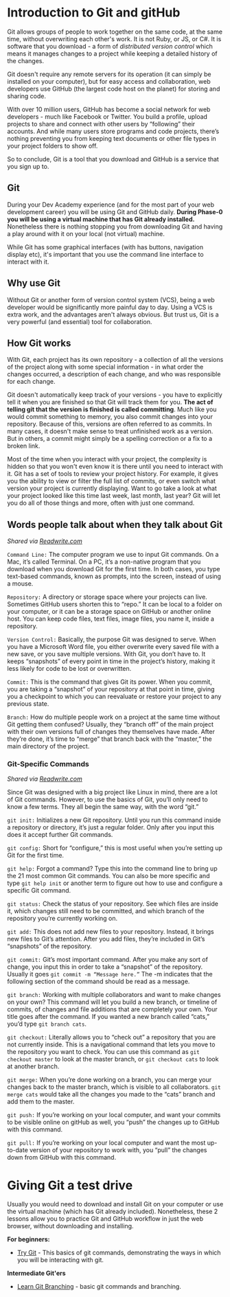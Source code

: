 # Introduction to Git and gitHub

Git allows groups of people to work together on the same code, at the same time, without overwriting each other's work. It is not Ruby, or JS, or C#. It is software that you download - a form of _distributed version control_ which means it manages changes to a project while keeping a detailed history of the changes.

Git doesn't require any remote servers for its operation (it can simply be installed on your computer), but for easy access and collaboration, web developers use GitHub (the largest code host on the planet) for storing and sharing code.

With over 10 million users, GitHub has become a social network for web developers - much like Facebook or Twitter. You build a profile, upload projects to share and connect with other users by “following” their accounts. And while many users store programs and code projects, there’s nothing preventing you from keeping text documents or other file types in your project folders to show off.

So to conclude, Git is a tool that you download and GitHub is a service that you sign up to.


## Git

During your Dev Academy experience (and for the most part of your web development career) you will be using Git and GitHub daily.
**During Phase-0 you will be using a virtual machine that has Git already installed.** Nonetheless there is nothing stopping you from downloading Git and having a play around with it on your local (not virtual) machine.

While Git has some graphical interfaces (with has buttons, navigation display etc), it's important that you use the command line interface to interact with it.

## Why use Git
Without Git or another form of version control system (VCS), being a web developer would be significantly more painful day to day. Using a VCS is extra work, and the advantages aren't always obvious. But trust us, Git is a very powerful (and essential) tool for collaboration.


## How Git works

With Git, each project has its own repository - a collection of all the versions of the project along with some special information - in what order the changes occurred, a description of each change, and who was responsible for each change.

Git doesn't automatically keep track of your versions - you have to explicitly tell it when you are finished so that Git will track them for you. **The act of telling git that the version is finished is called committing**. Much like you would commit something to memory, you also commit changes into your repository. Because of this, versions are often referred to as commits. In many cases, it doesn't make sense to treat unfinished work as a version. But in others, a commit might simply be a spelling correction or a fix to a broken link.

Most of the time when you interact with your project, the complexity is hidden so that you won't even know it is there until you need to interact with it. Git has a set of tools to review your project history. For example, it gives you the ability to view or filter the full list of commits, or even switch what version your project is currently displaying. Want to go take a look at what your project looked like this time last week, last month, last year? Git will let you do all of those things and more, often with just one command.

## Words people talk about when they talk about Git
*Shared via [Readwrite.com](http://readwrite.com/2013/09/30/understanding-gitHub-a-journey-for-beginners-part-1)*

`Command Line:` The computer program we use to input Git commands. On a Mac, it’s called Terminal. On a PC, it’s a non-native program that you download when you download Git for the first time. In both cases, you type text-based commands, known as prompts, into the screen, instead of using a mouse.

`Repository:` A directory or storage space where your projects can live. Sometimes GitHub users shorten this to “repo.” It can be local to a folder on your computer, or it can be a storage space on GitHub or another online host. You can keep code files, text files, image files, you name it, inside a repository.

`Version Control:` Basically, the purpose Git was designed to serve. When you have a Microsoft Word file, you either overwrite every saved file with a new save, or you save multiple versions. With Git, you don’t have to. It keeps “snapshots” of every point in time in the project’s history, making it less likely for code to be lost or overwritten.

`Commit:` This is the command that gives Git its power. When you commit, you are taking a “snapshot” of your repository at that point in time, giving you a checkpoint to which you can reevaluate or restore your project to any previous state.

`Branch:` How do multiple people work on a project at the same time without Git getting them confused? Usually, they “branch off” of the main project with their own versions full of changes they themselves have made. After they’re done, it’s time to “merge” that branch back with the “master,” the main directory of the project.

### Git-Specific Commands
*Shared via [Readwrite.com](http://readwrite.com/2013/09/30/understanding-gitHub-a-journey-for-beginners-part-1)*

Since Git was designed with a big project like Linux in mind, there are a lot of Git commands. However, to use the basics of Git, you’ll only need to know a few terms. They all begin the same way, with the word “git.”

`git init:` Initializes a new Git repository. Until you run this command inside a repository or directory, it’s just a regular folder. Only after you input this does it accept further Git commands.

`git config:` Short for “configure,” this is most useful when you’re setting up Git for the first time.

`git help:` Forgot a command? Type this into the command line to bring up the 21 most common Git commands. You can also be more specific and type `git help init` or another term to figure out how to use and configure a specific Git command.

`git status:` Check the status of your repository. See which files are inside it, which changes still need to be committed, and which branch of the repository you’re currently working on.

`git add:` This does not add new files to your repository. Instead, it brings new files to Git’s attention. After you add files, they’re included in Git’s “snapshots” of the repository.

`git commit:` Git’s most important command. After you make any sort of change, you input this in order to take a “snapshot” of the repository. Usually it goes `git commit -m “Message here.”` The -m indicates that the following section of the command should be read as a message.

`git branch:` Working with multiple collaborators and want to make changes on your own? This command will let you build a new branch, or timeline of commits, of changes and file additions that are completely your own. Your title goes after the command. If you wanted a new branch called “cats,” you’d type `git branch cats`.

`git checkout:` Literally allows you to “check out” a repository that you are not currently inside. This is a navigational command that lets you move to the repository you want to check. You can use this command as `git checkout master` to look at the master branch, or `git checkout cats` to look at another branch.

`git merge:` When you’re done working on a branch, you can merge your changes back to the master branch, which is visible to all collaborators. `git merge cats` would take all the changes you made to the “cats” branch and add them to the master.

`git push:` If you’re working on your local computer, and want your commits to be visible online on gitHub as well, you “push” the changes up to GitHub with this command.

`git pull:` If you’re working on your local computer and want the most up-to-date version of your repository to work with, you “pull” the changes down from GitHub with this command.

# Giving Git a test drive
Usually you would need to download and install Git on your computer or use the virtual machine (which has Git already included). Nonetheless, these 2 lessons allow you to practice Git and GitHub workflow in just the web browser, without downloading and installing.

**For beginners:**
- [Try Git](https://try.gitHub.io/levels/1/challenges/1) - This basics of git commands, demonstrating the ways in which you will be interacting with git.

**Intermediate Git'ers**
- [Learn Git Branching](http://pcottle.gitHub.io/learnGitBranching/) - basic git commands and branching.
